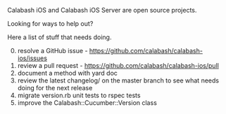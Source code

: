 Calabash iOS and Calabash iOS Server are open source projects.

Looking for ways to help out?

Here a list of stuff that needs doing.

0. resolve a GitHub issue - https://github.com/calabash/calabash-ios/issues
1. review a pull request - https://github.com/calabash/calabash-ios/pull
2. document a method with yard doc
2. review the latest changelog/ on the master branch to see what needs doing for the next release
2. migrate version.rb unit tests to rspec tests
3. improve the Calabash::Cucumber::Version class


